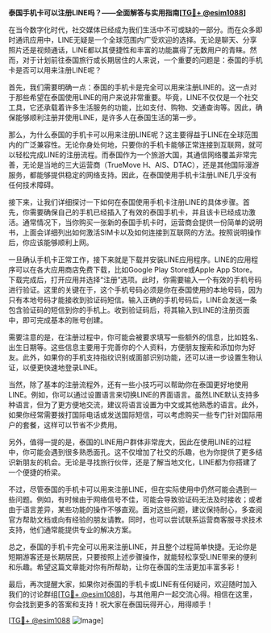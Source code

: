 **泰国手机卡可以注册LINE吗？——全面解答与实用指南[[TG💪+ @esim1088](https://t.me/s/esim1088)]**

在当今数字化时代，社交媒体已经成为我们生活中不可或缺的一部分。而在众多即时通讯应用中，LINE无疑是一个全球范围内广受欢迎的选择。无论是聊天、分享照片还是视频通话，LINE都以其便捷性和丰富的功能赢得了无数用户的青睐。然而，对于计划前往泰国旅行或长期居住的人来说，一个重要的问题是：泰国的手机卡是否可以用来注册LINE呢？

首先，我们需要明确一点：泰国的手机卡是完全可以用来注册LINE的。这一点对于那些希望在泰国使用LINE的用户来说非常重要。毕竟，LINE不仅仅是一个社交工具，它还承载着许多生活服务的功能，比如支付、购物、交通查询等。因此，确保能够顺利注册并使用LINE，是许多人在泰国生活的第一步。

那么，为什么泰国的手机卡可以用来注册LINE呢？这主要得益于LINE在全球范围内的广泛兼容性。无论你身处何地，只要你的手机卡能够正常连接到互联网，就可以轻松完成LINE的注册流程。而泰国作为一个旅游大国，其通信网络覆盖非常完善，无论是当地的三大运营商（TrueMove H、AIS、DTAC），还是其他国际漫游服务，都能够提供稳定的网络支持。因此，在泰国使用手机卡注册LINE几乎没有任何技术障碍。

接下来，让我们详细探讨一下如何在泰国使用手机卡注册LINE的具体步骤。首先，你需要确保自己的手机已经插入了有效的泰国手机卡，并且该卡已经成功激活。通常情况下，当你购买一张新的泰国手机卡时，运营商会提供一份简单的说明书，上面会详细列出如何激活SIM卡以及如何连接到互联网的方法。按照说明操作后，你应该能够顺利上网。

一旦确认手机卡正常工作，接下来就是下载并安装LINE应用程序。LINE的应用程序可以在各大应用商店免费下载，比如Google Play Store或Apple App Store。下载完成后，打开应用并选择“注册”选项。此时，你需要输入一个有效的手机号码进行验证。这里的关键在于，这个手机号码必须是你在泰国使用的本地号码，因为只有本地号码才能接收到验证码短信。输入正确的手机号码后，LINE会发送一条包含验证码的短信到你的手机上。收到验证码后，将其输入到LINE的注册页面中，即可完成基本的账号创建。

需要注意的是，在注册过程中，你可能会被要求填写一些额外的信息，比如姓名、出生日期等。这些信息主要用于完善你的个人资料，方便朋友搜索和添加你为好友。此外，如果你的手机支持指纹识别或面部识别功能，还可以进一步设置生物认证，以便更快速地登录LINE。

当然，除了基本的注册流程外，还有一些小技巧可以帮助你在泰国更好地使用LINE。例如，你可以通过设置语言来切换LINE的界面语言。虽然LINE默认支持多种语言，但为了更方便地交流，建议将语言设置为中文或其他熟悉的语言。此外，如果你经常需要拨打国际电话或发送国际短信，可以考虑购买一些专门针对国际用户的套餐，这样可以节省不少费用。

另外，值得一提的是，泰国的LINE用户群体非常庞大，因此在使用LINE的过程中，你可能会遇到很多熟悉面孔。这不仅增加了社交的乐趣，也为你提供了更多结识新朋友的机会。无论是寻找旅行伙伴，还是了解当地文化，LINE都为你搭建了一个便捷的桥梁。

不过，尽管泰国的手机卡可以用来注册LINE，但在实际使用中仍然可能会遇到一些问题。例如，有时候由于网络信号不佳，可能会导致验证码无法及时接收；或者由于语言差异，某些功能的操作不够直观。面对这些问题，建议保持耐心，多查阅官方帮助文档或向有经验的朋友请教。同时，也可以尝试联系运营商客服寻求技术支持，他们通常能提供专业的解决方案。

总之，泰国的手机卡完全可以用来注册LINE，并且整个过程简单快捷。无论你是短期游客还是长期居民，只要按照上述步骤操作，就能轻松享受LINE带来的便利和乐趣。希望这篇文章能对你有所帮助，让你在泰国的生活更加丰富多彩！

最后，再次提醒大家，如果你对泰国的手机卡或LINE有任何疑问，欢迎随时加入我们的讨论群组[[TG💪+ @esim1088](https://t.me/s/esim1088)]，与其他用户一起交流心得。相信在这里，你会找到更多的答案和支持！祝大家在泰国玩得开心，用得顺手！

[[TG💪+ @esim1088](https://t.me/s/esim1088) ![Image](https://i.postimg.cc/4NQfJmqS/Snipaste-2025-05-13-00-14-12.png)]